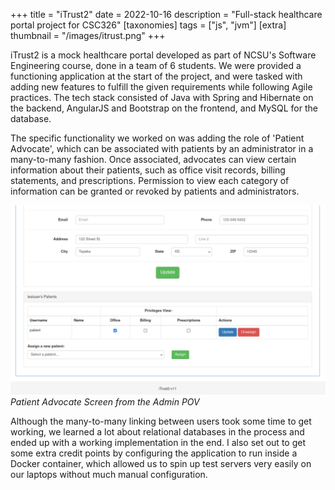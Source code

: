 +++
title = "iTrust2"
date = 2022-10-16
description = "Full-stack healthcare portal project for CSC326"
[taxonomies]
tags = ["js", "jvm"]
[extra]
thumbnail = "/images/itrust.png"
+++



iTrust2 is a mock healthcare portal developed as part of NCSU's Software Engineering course, done in a team of 6 students. We were provided a functioning application at the start of the project, and were tasked with adding new features to fulfill the given requirements while following Agile practices. The tech stack consisted of Java with Spring and Hibernate on the backend, AngularJS and Bootstrap on the frontend, and MySQL for the database.

The specific functionality we worked on was adding the role of 'Patient Advocate', which can be associated with patients by an administrator in a many-to-many fashion. Once associated, advocates can view certain information about their patients, such as office visit records, billing statements, and prescriptions. Permission to view each category of information can be granted or revoked by patients and administrators. 

![iTrust2 Patient Advocate screen](/images/itrust.png)
*Patient Advocate Screen from the Admin POV*

Although the many-to-many linking between users took some time to get working, we learned a lot about relational databases in the process and ended up with a working implementation in the end. I also set out to get some extra credit points by configuring the application to run inside a Docker container, which allowed us to spin up test servers very easily on our laptops without much manual configuration.